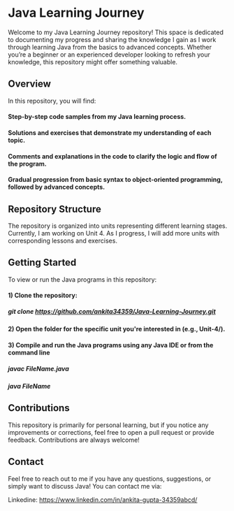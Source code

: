 # Java Learning Journey

Welcome to my Java Learning Journey repository! This space is dedicated to documenting my progress and sharing the knowledge I gain as I work through learning Java from the basics to advanced concepts. Whether you’re a beginner or an experienced developer looking to refresh your knowledge, this repository might offer something valuable.

## Overview
In this repository, you will find:

#### Step-by-step code samples from my Java learning process.
#### Solutions and exercises that demonstrate my understanding of each topic.
#### Comments and explanations in the code to clarify the logic and flow of the program.
#### Gradual progression from basic syntax to object-oriented programming, followed by advanced concepts.

## Repository Structure
The repository is organized into units representing different learning stages. Currently, I am working on Unit 4. As I progress, I will add more units with corresponding lessons and exercises.

## Getting Started
To view or run the Java programs in this repository:

#### 1) Clone the repository:

##### git clone https://github.com/ankita34359/Java-Learning-Journey.git

#### 2) Open the folder for the specific unit you're interested in (e.g., Unit-4/).

#### 3) Compile and run the Java programs using any Java IDE or from the command line
##### javac FileName.java
##### java FileName

## Contributions

This repository is primarily for personal learning, but if you notice any improvements or corrections, feel free to open a pull request or provide feedback. Contributions are always welcome!

## Contact
Feel free to reach out to me if you have any questions, suggestions, or simply want to discuss Java! You can contact me via:

Linkedine: https://www.linkedin.com/in/ankita-gupta-34359abcd/
